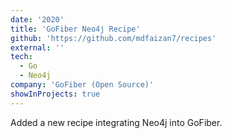 ```yaml
---
date: '2020'
title: 'GoFiber Neo4j Recipe'
github: 'https://github.com/mdfaizan7/recipes'
external: ''
tech:
  - Go
  - Neo4j
company: 'GoFiber (Open Source)'
showInProjects: true
---
```


Added a new recipe integrating Neo4j into GoFiber.